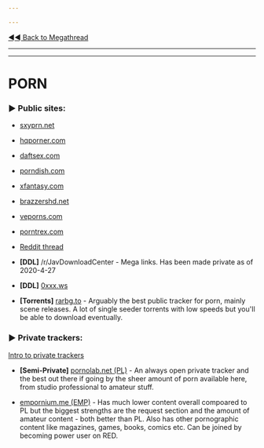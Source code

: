 ---
---
[◄◄ Back to Megathread](https://www.reddit.com/r/Piracy/wiki/megathread)

---
---

# PORN

### ► **Public sites**:

* [sxyprn.net](http://sxyprn.net/)

* [hqporner.com](https://hqporner.com/)

* [daftsex.com](https://daftsex.com/)

* [porndish.com](http://porndish.com/)

* [xfantasy.com](https://www.xfantasy.com/en/)

* [brazzershd.net](https://brazzershd.net/)

* [veporns.com](http://www.veporns.com/)

* [porntrex.com](https://www.porntrex.com/)

* [Reddit thread](https://www.reddit.com/r/Piracy/comments/fc126u/new_porn_streaming_websites/)

* **[DDL]** /r/JavDownloadCenter - Mega links. Has been made private as of 2020-4-27

* **[DDL]** [0xxx.ws](https://0xxx.ws/)

* **[Torrents]** [rarbg.to](https://rarbg.to/) - Arguably the best public tracker for porn, mainly scene releases. A lot of single seeder torrents with low speeds but you'll be able to download eventually. 

### ► **Private trackers**:

[Intro to private trackers](https://www.reddit.com/r/Piracy/wiki/guides/private_trackers)

* **[Semi-Private]** [pornolab.net (PL)](https://pornolab.net/) - An always open private tracker and the best out there if going by the sheer amount of porn available here, from studio professional to amateur stuff. 

* [empornium.me (EMP)](https://empornium.me/) - Has much lower content overall compoared to PL but the biggest strengths are the request section and the amount of amateur content - both better than PL. Also has other pornographic content like magazines, games, books, comics etc. Can be joined by becoming power user on RED.

&nbsp;
